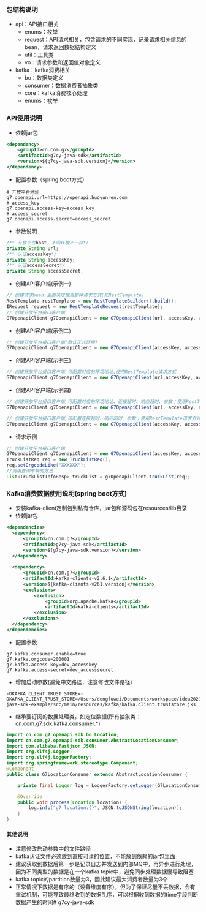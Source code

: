 ### 包结构说明

- api：API接口相关
   - enums：枚举
   - request：API请求相关，包含请求的不同实现，记录请求相关信息的bean，请求返回数据结构定义
   - util：工具类
   - vo：请求参数和返回值对象定义
- kafka：kafka消费相关
   - bo：数据类定义
   - consumer：数据消费者抽象类
   - core：kafka消费核心处理
   - enums：枚举

### API使用说明
- 依赖jar包
```xml
<dependency>
    <groupId>cn.com.g7</groupId>
    <artifactId>g7cy-java-sdk</artifactId>
    <version>${g7cy-java-sdk.version}</version>
</dependency>
```

- 配置参数（spring boot方式）
```properties
# 开放平台地址
g7.openapi.url=https://openapi.huoyunren.com
# access_key
g7.openapi.access-key=access_key
# access_secret
g7.openapi.access-secret=access_secret
```

- 参数说明
```java
/** 开放平台host，不同环境不一样*/
private String url;
/** 认证accessKey*/
private String accessKey;
/** 认证accessSecret*/
private String accessSecret;
```

- 创建API客户端(示例一)
```java
// 创建请求bean 主要决定使用那种请求方式(如RestTemplate)
RestTemplate restTemplate = new RestTemplateBuilder().build();
IRequest request = new RestTemplateRequest(restTemplate);
// 创建开放平台接口客户端
G7OpenapiClient g7OpenapiClient = new G7OpenapiClient(url, accessKey, accessSecret, request);
```
- 创建API客户端(示例二)
```java
// 创建开放平台接口客户端(默认正式环境)
G7OpenapiClient g7OpenapiClient = new G7OpenapiClient(accessKey, accessSecret);
```
- 创建API客户端(示例三)
```java
// 创建开放平台接口客户端,可配置对应的环境地址,使用RestTemplate请求方式
G7OpenapiClient g7OpenapiClient = new G7OpenapiClient(url,accessKey, accessSecret);
```
- 创建API客户端(示例四)
```java
// 创建开放平台接口客户端,可配置对应的环境地址、连接超时、响应超时、参数；使用RestTemplate请求方式
G7OpenapiClient g7OpenapiClient = new G7OpenapiClient(url, accessKey, accessSecret, connectTimeout, readTimeout);

// 创建开放平台接口客户端,可配置连接超时、响应超时、参数；使用RestTemplate请求方式
G7OpenapiClient g7OpenapiClient = new G7OpenapiClient(accessKey, accessSecret, connectTimeout, readTimeout);
```

- 请求示例
```java
// 创建开放平台接口客户端
G7OpenapiClient g7OpenapiClient = new G7OpenapiClient(accessKey, accessSecret);
TruckListReq req = new TruckListReq();
req.setOrgcodeLike("XXXXXX");
//调用查询车辆的方法
List<TruckListInfoResp> truckList = g7OpenapiClient.truckList(req);
```

### Kafka消费数据使用说明(spring boot方式)
- 安装kafka-client定制包到私有仓库，jar包和源码包在resources/lib目录
- 依赖jar包

```xml
<dependencies>
  <dependency>
      <groupId>cn.com.g7</groupId>
      <artifactId>g7cy-java-sdk</artifactId>
      <version>${g7cy-java-sdk.version}</version>
  </dependency>
  
  <dependency>
      <groupId>cn.com.g7</groupId>
      <artifactId>kafka-clients-v2.6.1</artifactId>
      <version>${kafka-clients-v261.version}</version>
      <exclusions>
          <exclusion>
              <groupId>org.apache.kafka</groupId>
              <artifactId>kafka-clients</artifactId>
          </exclusion>
      </exclusions>
  </dependency>
</dependencies>
```

- 配置参数
```properties
g7.kafka.consumer.enable=true
g7.kafka.orgcode=200001
g7.kafka.access-key=dev_accesskey
g7.kafka.access-secret=dev_accesssecret
```

- 增加启动参数(避免中文路径，注意修改文件路径)
```shell
-DKAFKA_CLIENT_TRUST_STORE=-DKAFKA_CLIENT_TRUST_STORE=/Users/dengfuwei/Documents/workspace/idea2021/g7cy-java-sdk-example/src/main/resources/kafka/kafka.client.truststore.jks
```

- 继承要订阅的数据处理类，如定位数据(所有抽象类：cn.com.g7.sdk.kafka.consumer.*)
```java
import cn.com.g7.openapi.sdk.bo.Location;
import cn.com.g7.openapi.sdk.consumer.AbstractLocationConsumer;
import com.alibaba.fastjson.JSON;
import org.slf4j.Logger;
import org.slf4j.LoggerFactory;
import org.springframework.stereotype.Component;
@Component
public class G7LocationConsumer extends AbstractLocationConsumer {

    private final Logger log = LoggerFactory.getLogger(G7LocationConsumer.class);

    @Override
    public void process(Location location) {
        log.info("g7 location:{}", JSON.toJSONString(location));
    }
}
```

#### 其他说明
- 注意修改启动参数中的文件路径
- kafka认证文件必须放到直接可读的位置，不能放到依赖的jar包里面
- 建议获取到数据后第一步是记录日志并发送到内部MQ中，再异步进行处理，因为不同类型的数据是在一个kafka topic中，避免同步处理数据慢导致阻塞
- kafka topic的partition数量为3，因此建议最大消费者数量为3个
- 正常情况下数据是有序的（设备维度有序），但为了保证尽量不丢数据，会有重试机制，可能导致最终收到的数据乱序，可以根据收到数据的time字段判断数据产生的时间# g7cy-java-sdk

